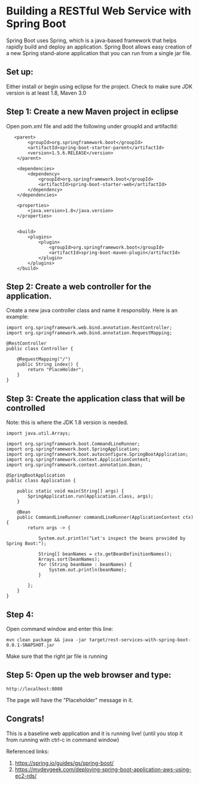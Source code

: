 # Building a RESTful Web Service with Spring Boot

Spring Boot uses Spring, which is a java-based framework that helps rapidly build and deploy an application. Spring Boot allows easy creation of a new Spring stand-alone application that you can run from a single jar file.


## Set up:
Either install or begin using eclipse for the project.
Check to make sure JDK version is at least 1.8, Maven 3.0

## Step 1: Create a new Maven project in eclipse

Open pom.xml file and add the following under groupId and artifactId:

``` 
   <parent>
        <groupId>org.springframework.boot</groupId>
        <artifactId>spring-boot-starter-parent</artifactId>
        <version>1.5.6.RELEASE</version>
    </parent>

    <dependencies>
        <dependency>
            <groupId>org.springframework.boot</groupId>
            <artifactId>spring-boot-starter-web</artifactId>
        </dependency>
    </dependencies>

    <properties>
        <java.version>1.8</java.version>
    </properties>


    <build>
        <plugins>
            <plugin>
                <groupId>org.springframework.boot</groupId>
                <artifactId>spring-boot-maven-plugin</artifactId>
            </plugin>
        </plugins>
    </build> 
```

## Step 2:  Create a web controller for the application.
Create a new java controller class and name it responsibly. Here is an example:

```
import org.springframework.web.bind.annotation.RestController;
import org.springframework.web.bind.annotation.RequestMapping;

@RestController
public class Controller {

    @RequestMapping("/")
    public String index() {
        return "PlaceHolder";
    }
} 
```

## Step 3: Create the application class that will be controlled
Note: this is where the JDK 1.8 version is needed.

``` 
import java.util.Arrays;

import org.springframework.boot.CommandLineRunner;
import org.springframework.boot.SpringApplication;
import org.springframework.boot.autoconfigure.SpringBootApplication;
import org.springframework.context.ApplicationContext;
import org.springframework.context.annotation.Bean;

@SpringBootApplication
public class Application {

    public static void main(String[] args) {
        SpringApplication.run(Application.class, args);
    }

    @Bean
    public CommandLineRunner commandLineRunner(ApplicationContext ctx) {
        return args -> {

            System.out.println("Let's inspect the beans provided by Spring Boot:");

            String[] beanNames = ctx.getBeanDefinitionNames();
            Arrays.sort(beanNames);
            for (String beanName : beanNames) {
                System.out.println(beanName);
            }

        };
    }
} 
```

## Step 4:
Open command window and enter this line:

```
mvn clean package && java -jar target/rest-services-with-spring-boot-0.0.1-SNAPSHOT.jar
```
Make sure that the right jar file is running

## Step 5: Open up the web browser and type:
```
http://localhost:8080
```
The page will have the "Placeholder" message in it.

## Congrats! 
This is a baseline web application and it is running live! (until you stop it from running with ctrl-c in command window)


Referenced links:
1) https://spring.io/guides/gs/spring-boot/
2) https://mydevgeek.com/deploying-spring-boot-application-aws-using-ec2-rds/

